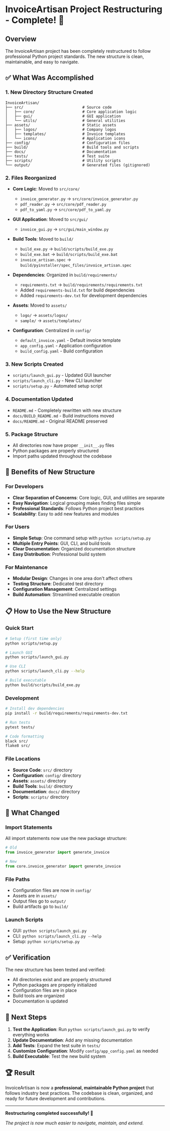 # InvoiceArtisan Project Restructuring - Complete! 🎉

## Overview

The InvoiceArtisan project has been completely restructured to follow professional Python project standards. The new structure is clean, maintainable, and easy to navigate.

## ✅ What Was Accomplished

### 1. **New Directory Structure Created**
```
InvoiceArtisan/
├── src/                          # Source code
│   ├── core/                     # Core application logic
│   ├── gui/                      # GUI application
│   └── utils/                    # General utilities
├── assets/                       # Static assets
│   ├── logos/                    # Company logos
│   ├── templates/                # Invoice templates
│   └── icons/                    # Application icons
├── config/                       # Configuration files
├── build/                        # Build tools and scripts
├── docs/                         # Documentation
├── tests/                        # Test suite
├── scripts/                      # Utility scripts
└── output/                       # Generated files (gitignored)
```

### 2. **Files Reorganized**
- **Core Logic**: Moved to `src/core/`
  - `invoice_generator.py` → `src/core/invoice_generator.py`
  - `pdf_reader.py` → `src/core/pdf_reader.py`
  - `pdf_to_yaml.py` → `src/core/pdf_to_yaml.py`

- **GUI Application**: Moved to `src/gui/`
  - `invoice_gui.py` → `src/gui/main_window.py`

- **Build Tools**: Moved to `build/`
  - `build_exe.py` → `build/scripts/build_exe.py`
  - `build_exe.bat` → `build/scripts/build_exe.bat`
  - `invoice_artisan.spec` → `build/pyinstaller/spec_files/invoice_artisan.spec`

- **Dependencies**: Organized in `build/requirements/`
  - `requirements.txt` → `build/requirements/requirements.txt`
  - Added `requirements-build.txt` for build dependencies
  - Added `requirements-dev.txt` for development dependencies

- **Assets**: Moved to `assets/`
  - `logo/` → `assets/logos/`
  - `sample/` → `assets/templates/`

- **Configuration**: Centralized in `config/`
  - `default_invoice.yaml` - Default invoice template
  - `app_config.yaml` - Application configuration
  - `build_config.yaml` - Build configuration

### 3. **New Scripts Created**
- `scripts/launch_gui.py` - Updated GUI launcher
- `scripts/launch_cli.py` - New CLI launcher
- `scripts/setup.py` - Automated setup script

### 4. **Documentation Updated**
- `README.md` - Completely rewritten with new structure
- `docs/BUILD_README.md` - Build instructions moved
- `docs/README.md` - Original README preserved

### 5. **Package Structure**
- All directories now have proper `__init__.py` files
- Python packages are properly structured
- Import paths updated throughout the codebase

## 🚀 Benefits of New Structure

### **For Developers**
- **Clear Separation of Concerns**: Core logic, GUI, and utilities are separate
- **Easy Navigation**: Logical grouping makes finding files simple
- **Professional Standards**: Follows Python project best practices
- **Scalability**: Easy to add new features and modules

### **For Users**
- **Simple Setup**: One command setup with `python scripts/setup.py`
- **Multiple Entry Points**: GUI, CLI, and build tools
- **Clear Documentation**: Organized documentation structure
- **Easy Distribution**: Professional build system

### **For Maintenance**
- **Modular Design**: Changes in one area don't affect others
- **Testing Structure**: Dedicated test directory
- **Configuration Management**: Centralized settings
- **Build Automation**: Streamlined executable creation

## 📋 How to Use the New Structure

### **Quick Start**
```bash
# Setup (first time only)
python scripts/setup.py

# Launch GUI
python scripts/launch_gui.py

# Use CLI
python scripts/launch_cli.py --help

# Build executable
python build/scripts/build_exe.py
```

### **Development**
```bash
# Install dev dependencies
pip install -r build/requirements/requirements-dev.txt

# Run tests
pytest tests/

# Code formatting
black src/
flake8 src/
```

### **File Locations**
- **Source Code**: `src/` directory
- **Configuration**: `config/` directory
- **Assets**: `assets/` directory
- **Build Tools**: `build/` directory
- **Documentation**: `docs/` directory
- **Scripts**: `scripts/` directory

## 🔧 What Changed

### **Import Statements**
All import statements now use the new package structure:
```python
# Old
from invoice_generator import generate_invoice

# New
from core.invoice_generator import generate_invoice
```

### **File Paths**
- Configuration files are now in `config/`
- Assets are in `assets/`
- Output files go to `output/`
- Build artifacts go to `build/`

### **Launch Scripts**
- GUI: `python scripts/launch_gui.py`
- CLI: `python scripts/launch_cli.py --help`
- Setup: `python scripts/setup.py`

## ✅ Verification

The new structure has been tested and verified:
- All directories exist and are properly structured
- Python packages are properly initialized
- Configuration files are in place
- Build tools are organized
- Documentation is updated

## 🎯 Next Steps

1. **Test the Application**: Run `python scripts/launch_gui.py` to verify everything works
2. **Update Documentation**: Add any missing documentation
3. **Add Tests**: Expand the test suite in `tests/`
4. **Customize Configuration**: Modify `config/app_config.yaml` as needed
5. **Build Executable**: Test the new build system

## 🏆 Result

InvoiceArtisan is now a **professional, maintainable Python project** that follows industry best practices. The codebase is clean, organized, and ready for future development and contributions.

---

**Restructuring completed successfully! 🎉**

*The project is now much easier to navigate, maintain, and extend.*
